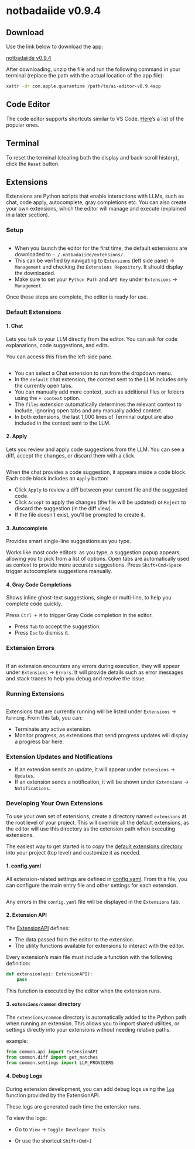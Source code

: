 # notbadaiide v0.9.4

## Download

Use the link below to download the app:

[notbadaiide v0.9.4](https://drive.google.com/file/d/1BDY5TyOPOtnuMeiB0C535q3O3aGcmTiB/view?usp=sharing)

After downloading, unzip the file and run the following command in your terminal (replace the path with the actual
location of the app file):

```bash
xattr -dr com.apple.quarantine /path/to/ai-editor-v0.9.4app
```

## Code Editor

The code editor supports shortcuts similar to VS
Code. [Here](https://github.com/hnipun/aiide-docs/blob/main/code_editing_shortcuts.md)’s a list of the popular
ones.

## Terminal

To reset the terminal (clearing both the display and back-scroll history), click the `Reset` button.

## Extensions

Extensions are Python scripts that enable interactions with LLMs, such as chat, code apply, autocomplete, gray
completions etc. You can also create your own extensions, which the editor will manage and execute (explained in a later
section).

### Setup

<img src="https://github.com/hnipun/aiide-docs/blob/main/images/image.001.png" alt=""/>

- When you launch the editor for the first time, the default extensions are downloaded to `~
  /.notbadaiide/extensions/.`
- This can be verified by navigating to `Extensions` (left side pane) → `Management` and checking the
  `Extensions Repository`. It should display the downloaded.
- Make sure to set your `Python Path` and `API Key` under `Extensions` → `Management`.

Once these steps are complete, the editor is ready for use.

### Default Extensions

#### 1. Chat

Lets you talk to your LLM directly from the editor. You can ask for code
explanations, code suggestions, and edits.

You can access this from the left-side pane.

<img src="https://github.com/hnipun/aiide-docs/blob/main/images/image.005.png" alt=""/>

- You can select a Chat extension to run from the dropdown menu.
- In the `default` chat extension, the context sent to the LLM includes only the currently open tabs.
- You can manually add more context, such as additional files or folders using the `+ context` option.
- The `files` extension automatically determines the relevant context to include, ignoring open tabs and any manually
  added context.
- In both extensions, the last 1,000 lines of Terminal output are also included in the context sent to the LLM.

#### 2. Apply

Lets you review and apply code suggestions from the LLM. You can see a diff, accept the changes, or discard them with a
click.

<img src="https://github.com/hnipun/aiide-docs/blob/main/images/image.006.png" alt=""/>

When the chat provides a code suggestion, it appears inside a code block.
Each code block includes an `Apply` button:

- Click `Apply` to review a diff between your current file and the suggested code.
- Click `Accept` to apply the changes (the file will be updated) or `Reject` to discard the suggestion (in the diff
  view).
- If the file doesn’t exist, you’ll be prompted to create it.

#### 3. Autocomplete

Provides smart single-line suggestions as you type.

Works like most code editors: as you type, a suggestion popup appears, allowing you to pick from a list of
options. Open tabs are automatically used as context to provide more accurate suggestions. Press `Shift+Cmd+Space`
trigger autocomplete suggestions manually.

#### 4. Gray Code Completions

Shows inline ghost-text suggestions, single or multi-line, to help you complete code quickly.

Press `Ctrl + M` to trigger Gray Code completion in the editor.

- Press `Tab` to accept the suggestion.
- Press `Esc` to dismiss it.

### Extension Errors

<img src="https://github.com/hnipun/aiide-docs/blob/main/images/image.002.png" alt=""/>

If an extension encounters any errors during execution, they will appear under `Extensions` → `Errors`. It will
provide details such as error messages and stack traces to help you debug and resolve the issue.

### Running Extensions

<img src="https://github.com/hnipun/aiide-docs/blob/main/images/image.003.png" alt=""/>

Extensions that are currently running will be listed under `Extensions` → `Running`.
From this tab, you can:

- Terminate any active extension.
- Monitor progress, as extensions that send progress updates will display a progress bar here.

### Extension Updates and Notifications

- If an extension sends an update, it will appear under `Extensions` → `Updates`.
- If an extension sends a notification, it will be shown under `Extensions` → `Notifications`.

### Developing Your Own Extensions

To use your own set of extensions, create a directory named `extensions` at the root level of your project.
This will override all the default extensions, as the editor will use this directory as the extension path when
executing extensions.

The easiest way to get started is to copy
the [default extensions directory](https://github.com/hnipun/extensions/tree/main) into your project (top level) and
customize it as needed.

#### 1. config.yaml

All extension-related settings are defined in [config.yaml](https://github.com/hnipun/extensions/blob/main/config.yaml).
From this file, you can configure the main entry file and other settings for each extension.

<img src="https://github.com/hnipun/aiide-docs/blob/main/images/image.004.png" alt=""/>

Any errors in the `config.yaml` file will be displayed in the `Extensions` tab.

#### 2. Extension API

The [ExtensionAPI](https://github.com/hnipun/extensions/blob/main/common/api.py)
defines:

- The data passed from the editor to the extension.
- The utility functions available for extensions to interact with the editor.

Every extension’s main file must include a function with the following definition:

```python
def extension(api: ExtensionAPI):
    pass
``` 

This function is executed by the editor when the extension runs.

#### 3. `extensions/common` directory

The `extensions/common` directory is automatically added to the Python path when running an extension.
This allows you to import shared utilities, or settings directly into your extensions without needing relative
paths.

example:

```python
from common.api import ExtensionAPI
from common.diff import get_matches
from common.settings import LLM_PROVIDERS
```

#### 4. Debug Logs

During extension development, you can add debug logs using the [
`log`](https://github.com/hnipun/extensions/blob/32a86209fb968d1b157d72ef73e43d2a95452523/common/api.py#L234)  function
provided by the ExtensionAPI.

These logs are generated each time the extension runs.

To view the logs:

- Go to `View` → `Toggle Developer Tools`

- Or use the shortcut `Shift+Cmd+I` 
